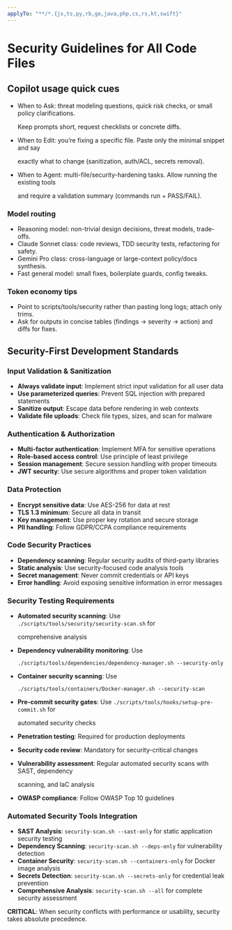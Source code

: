 ```yaml
---
applyTo: "**/*.{js,ts,py,rb,go,java,php,cs,rs,kt,swift}"
---
```


# Security Guidelines for All Code Files

## Copilot usage quick cues

- When to Ask: threat modeling questions, quick risk checks, or small policy clarifications.

  Keep prompts short, request checklists or concrete diffs.

- When to Edit: you’re fixing a specific file. Paste only the minimal snippet and say

  exactly what to change (sanitization, auth/ACL, secrets removal).

- When to Agent: multi-file/security-hardening tasks. Allow running the existing tools

  and require a validation summary (commands run + PASS/FAIL).

### Model routing

- Reasoning model: non-trivial design decisions, threat models, trade-offs.
- Claude Sonnet class: code reviews, TDD security tests, refactoring for safety.
- Gemini Pro class: cross-language or large-context policy/docs synthesis.
- Fast general model: small fixes, boilerplate guards, config tweaks.

### Token economy tips

- Point to scripts/tools/security rather than pasting long logs; attach only trims.
- Ask for outputs in concise tables (findings → severity → action) and diffs for fixes.

## Security-First Development Standards

### Input Validation & Sanitization

- **Always validate input**: Implement strict input validation for all user data
- **Use parameterized queries**: Prevent SQL injection with prepared statements
- **Sanitize output**: Escape data before rendering in web contexts
- **Validate file uploads**: Check file types, sizes, and scan for malware

### Authentication & Authorization

- **Multi-factor authentication**: Implement MFA for sensitive operations
- **Role-based access control**: Use principle of least privilege
- **Session management**: Secure session handling with proper timeouts
- **JWT security**: Use secure algorithms and proper token validation

### Data Protection

- **Encrypt sensitive data**: Use AES-256 for data at rest
- **TLS 1.3 minimum**: Secure all data in transit
- **Key management**: Use proper key rotation and secure storage
- **PII handling**: Follow GDPR/CCPA compliance requirements

### Code Security Practices

- **Dependency scanning**: Regular security audits of third-party libraries
- **Static analysis**: Use security-focused code analysis tools
- **Secret management**: Never commit credentials or API keys
- **Error handling**: Avoid exposing sensitive information in error messages

### Security Testing Requirements

- **Automated security scanning**: Use `./scripts/tools/security/security-scan.sh` for

  comprehensive analysis

- **Dependency vulnerability monitoring**: Use

  `./scripts/tools/dependencies/dependency-manager.sh --security-only`

- **Container security scanning**: Use

  `./scripts/tools/containers/Docker-manager.sh --security-scan`

- **Pre-commit security gates**: Use `./scripts/tools/hooks/setup-pre-commit.sh` for

  automated security checks

- **Penetration testing**: Required for production deployments
- **Security code review**: Mandatory for security-critical changes
- **Vulnerability assessment**: Regular automated security scans with SAST, dependency

  scanning, and IaC analysis

- **OWASP compliance**: Follow OWASP Top 10 guidelines

### Automated Security Tools Integration

- **SAST Analysis**: `security-scan.sh --sast-only` for static application security testing
- **Dependency Scanning**: `security-scan.sh --deps-only` for vulnerability detection
- **Container Security**: `security-scan.sh --containers-only` for Docker image analysis
- **Secrets Detection**: `security-scan.sh --secrets-only` for credential leak prevention
- **Comprehensive Analysis**: `security-scan.sh --all` for complete security assessment

**CRITICAL**: When security conflicts with performance or usability, security takes absolute
precedence.
